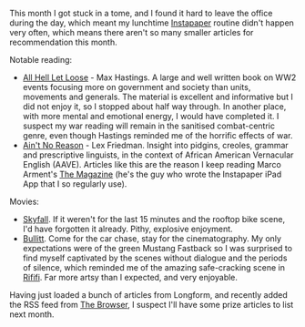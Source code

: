 <!--
.. link: 
.. description: 
.. tags: Reading
.. date: 2013/05/03 18:09:37
.. title: Words and Pictures - April
.. slug: words-and-pictures-april
-->


This month I got stuck in a tome, and I found it hard to leave the office during the day, which meant my lunchtime [Instapaper](http://www.instapaper.com/) routine didn't happen very often, which means there aren't so many smaller articles for recommendation this month.

Notable reading:

-   [All Hell Let Loose](http://www.maxhastings.com/2011/all-hell-let-loose/) - Max Hastings. A large and well written book on WW2 events focusing more on government and society than units, movements and generals. The material is excellent and informative but I did not enjoy it, so I stopped about half way through. In another place, with more mental and emotional energy, I would have completed it. I suspect my war reading will remain in the sanitised combat-centric genre, even though Hastings reminded me of the horrific effects of war.
-   [Ain't No Reason](http://the-magazine.org/12/aint-no-reason) - Lex Friedman. Insight into pidgins, creoles, grammar and prescriptive linguists, in the context of African American Vernacular English (AAVE). Articles like this are the reason I keep reading Marco Arment's [The Magazine](http://the-magazine.org) (he's the guy who wrote the Instapaper iPad App that I so regularly use).

Movies:

-   [Skyfall](http://www.imdb.com/title/tt1074638/). If it weren't for the last 15 minutes and the rooftop bike scene, I'd have forgotten it already. Pithy, explosive enjoyment.
-   [Bullitt](http://www.imdb.com/title/tt0062765/). Come for the car chase, stay for the cinematography. My only expectations were of the green Mustang Fastback so I was surprised to find myself captivated by the scenes without dialogue and the periods of silence, which reminded me of the amazing safe-cracking scene in [Rififi](http://www.imdb.com/title/tt0048021/). Far more artsy than I expected, and very enjoyable.

Having just loaded a bunch of articles from Longform, and recently added the RSS feed from [The Browser](http://thebrowser.com), I suspect I'll have some prize articles to list next month.

